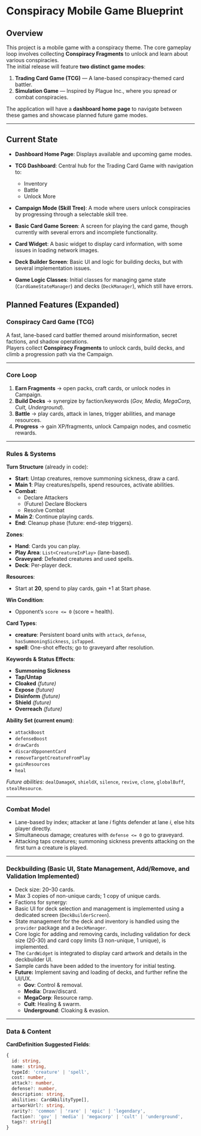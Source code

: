 # Conspiracy Mobile Game Blueprint

## Overview
This project is a mobile game with a conspiracy theme. The core gameplay loop involves collecting **Conspiracy Fragments** to unlock and learn about various conspiracies.  
The initial release will feature **two distinct game modes**:  

1. **Trading Card Game (TCG)** — A lane-based conspiracy-themed card battler.  
2. **Simulation Game** — Inspired by Plague Inc., where you spread or combat conspiracies.  

The application will have a **dashboard home page** to navigate between these games and showcase planned future game modes.

---

## Current State

- **Dashboard Home Page**: Displays available and upcoming game modes.
- **TCG Dashboard**: Central hub for the Trading Card Game with navigation to:
  - Inventory
  - Battle
  - Unlock More
- **Campaign Mode (Skill Tree)**: A mode where users unlock conspiracies by progressing through a selectable skill tree.

- **Basic Card Game Screen**: A screen for playing the card game, though currently with several errors and incomplete functionality.
- **Card Widget**: A basic widget to display card information, with some issues in loading network images.
- **Deck Builder Screen**: Basic UI and logic for building decks, but with several implementation issues.
- **Game Logic Classes**: Initial classes for managing game state (`CardGameStateManager`) and decks (`DeckManager`), which still have errors.

## Planned Features (Expanded)

### **Conspiracy Card Game (TCG)**

A fast, lane-based card battler themed around misinformation, secret factions, and shadow operations.  
Players collect **Conspiracy Fragments** to unlock cards, build decks, and climb a progression path via the Campaign.

---

### Core Loop
1. **Earn Fragments** → open packs, craft cards, or unlock nodes in Campaign.  
2. **Build Decks** → synergize by faction/keywords (*Gov, Media, MegaCorp, Cult, Underground*).  
3. **Battle** → play cards, attack in lanes, trigger abilities, and manage resources.  
4. **Progress** → gain XP/fragments, unlock Campaign nodes, and cosmetic rewards.

---

### Rules & Systems

**Turn Structure** (already in code):
- **Start**: Untap creatures, remove summoning sickness, draw a card.
- **Main 1**: Play creatures/spells, spend resources, activate abilities.
- **Combat**:  
  - Declare Attackers  
  - (Future) Declare Blockers  
  - Resolve Combat
- **Main 2**: Continue playing cards.
- **End**: Cleanup phase (future: end-step triggers).

**Zones**:
- **Hand**: Cards you can play.
- **Play Area**: `List<CreatureInPlay>` (lane-based).
- **Graveyard**: Defeated creatures and used spells.
- **Deck**: Per-player deck.

**Resources**:
- Start at **20**, spend to play cards, gain +1 at Start phase.

**Win Condition**:
- Opponent’s `score <= 0` (score = health).

**Card Types**:
- **creature**: Persistent board units with `attack`, `defense`, `hasSummoningSickness`, `isTapped`.
- **spell**: One-shot effects; go to graveyard after resolution.

**Keywords & Status Effects**:
- **Summoning Sickness**
- **Tap/Untap**
- **Cloaked** *(future)*
- **Expose** *(future)*
- **Disinform** *(future)*
- **Shield** *(future)*
- **Overreach** *(future)*

**Ability Set (current enum)**:
- `attackBoost`
- `defenseBoost`
- `drawCards`
- `discardOpponentCard`
- `removeTargetCreatureFromPlay`
- `gainResources`
- `heal`

*Future abilities*: `dealDamageX`, `shieldX`, `silence`, `revive`, `clone`, `globalBuff`, `stealResource`.

---

### Combat Model
- Lane-based by index; attacker at lane *i* fights defender at lane *i*, else hits player directly.
- Simultaneous damage; creatures with `defense <= 0` go to graveyard.
- Attacking taps creatures; summoning sickness prevents attacking on the first turn a creature is played.

---

### Deckbuilding (Basic UI, State Management, Add/Remove, and Validation Implemented)
- Deck size: 20–30 cards.
- Max 3 copies of non-unique cards; 1 copy of unique cards.
- Factions for synergy:  
- Basic UI for deck selection and management is implemented using a dedicated screen (`DeckBuilderScreen`).
- State management for the deck and inventory is handled using the `provider` package and a `DeckManager`.
- Core logic for adding and removing cards, including validation for deck size (20-30) and card copy limits (3 non-unique, 1 unique), is implemented.
- The `CardWidget` is integrated to display card artwork and details in the deckbuilder UI.
- Sample cards have been added to the inventory for initial testing.
- **Future:** Implement saving and loading of decks, and further refine the UI/UX.
  - **Gov**: Control & removal.  
  - **Media**: Draw/discard.  
  - **MegaCorp**: Resource ramp.  
  - **Cult**: Healing & swarm.  
  - **Underground**: Cloaking & evasion.

---

### Data & Content

**CardDefinition Suggested Fields**:
```ts
{
  id: string,
  name: string,
  typeId: 'creature' | 'spell',
  cost: number,
  attack?: number,
  defense?: number,
  description: string,
  abilities: CardAbilityType[],
  artworkUrl?: string,
  rarity?: 'common' | 'rare' | 'epic' | 'legendary',
  faction?: 'gov' | 'media' | 'megacorp' | 'cult' | 'underground',
  tags?: string[]
}
